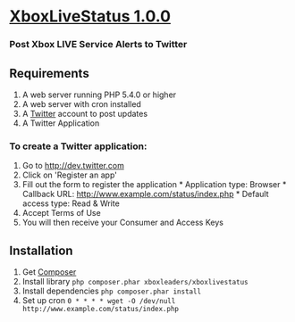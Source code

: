 # [XboxLiveStatus 1.0.0](https://github.com/XboxLeaders/XboxLiveStatus)
### Post Xbox LIVE Service Alerts to Twitter

## Requirements
  1. A web server running PHP 5.4.0 or higher
  2. A web server with cron installed
  3. A [Twitter](http://twitter.com) account to post updates
  4. A Twitter Application

### To create a Twitter application:
  1. Go to http://dev.twitter.com
  2. Click on 'Register an app'
  3. Fill out the form to register the application
    * Application type: Browser
    * Callback URL: http://www.example.com/status/index.php
    * Default access type: Read & Write
  4. Accept Terms of Use
  5. You will then receive your Consumer and Access Keys

## Installation
  1. Get [Composer](https://getcomposer.org)
  2. Install library `php composer.phar xboxleaders/xboxlivestatus`
  3. Install dependencies `php composer.phar install`
  4. Set up cron `0 * * * * wget -O /dev/null http://www.example.com/status/index.php`
